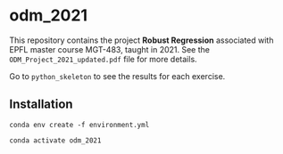 # odm_2021
This repository contains the project **Robust Regression** associated with EPFL master course MGT-483, taught in 2021. See the `ODM_Project_2021_updated.pdf` file for more details.

Go to `python_skeleton` to see the results for each exercise.

## Installation
```
conda env create -f environment.yml
```
```
conda activate odm_2021
```
